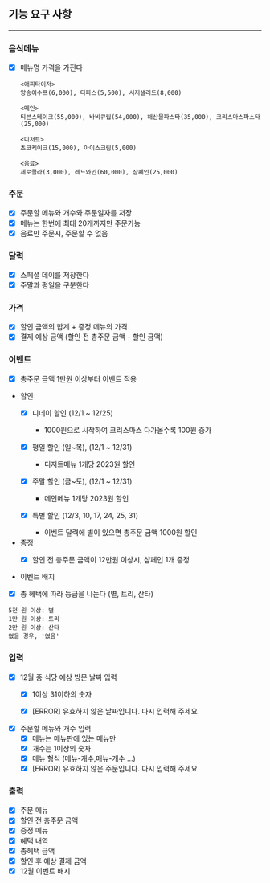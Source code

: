 ## 기능 요구 사항

------

### 음식메뉴

* [x] 메뉴명 가격을 가진다
  ```
  <애피타이저>
  양송이수프(6,000), 타파스(5,500), 시저샐러드(8,000)
  
  <메인>
  티본스테이크(55,000), 바비큐립(54,000), 해산물파스타(35,000), 크리스마스파스타(25,000)
  
  <디저트>
  초코케이크(15,000), 아이스크림(5,000)
  
  <음료>
  제로콜라(3,000), 레드와인(60,000), 샴페인(25,000)
  ```

### 주문

* [x] 주문할 메뉴와 개수와 주문일자를 저장
* [x] 메뉴는 한번에 최대 20개까지만 주문가능
* [x] 음료만 주문시, 주문할 수 없음

### 달력

* [x] 스페셜 데이를 저장한다
* [x] 주말과 평일을 구분한다

### 가격

* [x] 할인 금액의 합계 + 증정 메뉴의 가격
* [x] 결제 예상 금액  (할인 전 총주문 금액 - 할인 금액)

### 이벤트

* [x] 총주문 금액 1만원 이상부터 이벤트 적용


* 할인
    * [x] 디데이 할인 (12/1 ~ 12/25)
        * 1000원으로 시작하여 크리스마스 다가올수록 100원 증가

    * [x] 평일 할인 (일~목), (12/1 ~ 12/31)
        * 디저트메뉴 1개당 2023원 할인

    * [x] 주말 할인 (금~토), (12/1 ~ 12/31)
        * 메인메뉴 1개당 2023원 할인

    * [x] 특별 할인 (12/3, 10, 17, 24, 25, 31)
        * 이벤트 달력에 별이 있으면 총주문 금액 1000원 할인


* 증정
    * [x] 할인 전 총주문 금액이 12만원 이상시, 샴페인 1개 증정


* 이벤트 배지
* [x] 총 혜택에 따라 등급을 나눈다 (별, 트리, 산타)

``` 
5천 원 이상: 별
1만 원 이상: 트리 
2만 원 이상: 산타
없을 경우, '없음'
```

### 입력

* [x] 12월 중 식당 예상 방문 날짜 입력
    * [x] 1이상 31이하의 숫자
    * [x] [ERROR] 유효하지 않은 날짜입니다. 다시 입력해 주세요


* [x] 주문할 메뉴와 개수 입력
    * [x] 메뉴는 메뉴판에 있는 메뉴만
    * [x] 개수는 1이상의 숫자
    * [x] 메뉴 형식 (메뉴-개수,매뉴-개수 ...)
    * [x] [ERROR] 유효하지 않은 주문입니다. 다시 입력해 주세요

### 출력

* [x] 주문 메뉴
* [x] 할인 전 총주문 금액
* [x] 증정 메뉴
* [x] 혜택 내역
* [x] 총혜택 금액
* [x] 할인 후 예상 결제 금액
* [x] 12월 이벤트 배지